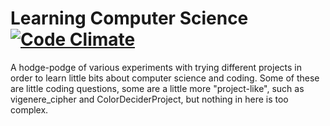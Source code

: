 # Learning Computer Science [![Code Climate](https://codeclimate.com/github/emmasax1/LearningComputerScience/badges/gpa.svg)](https://codeclimate.com/github/emmasax1/LearningComputerScience)

A hodge-podge of various experiments with trying different projects in order to learn little bits about computer science and coding. Some of these are little coding questions, some are a little more "project-like", such as vigenere_cipher and ColorDeciderProject, but nothing in here is too complex.
